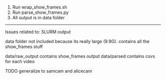 1. Run wrap_show_frames.sh 
2. Run parse_show_frames.py
3. All output is in data folder



----
Issues related to:
SLURM output 

data folder not included because its really large (9.9G). contains all the show_frames stuff

data/raw_output contains show_frames output
data/parsed contains csvs for each video

TODO generalize to samcam and alicecam
